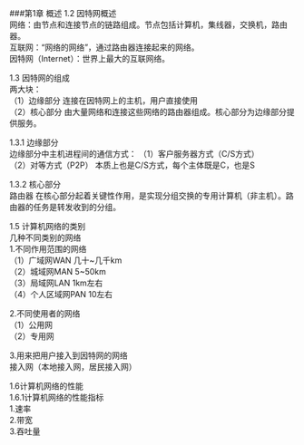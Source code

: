 ###第1章 概述
1.2 因特网概述<br/>
网络：由节点和连接节点的链路组成。节点包括计算机，集线器，交换机，路由器。<br/>
互联网：“网络的网络”，通过路由器连接起来的网络。<br/>
因特网（Internet）：世界上最大的互联网络。<br/>

1.3 因特网的组成<br/>
两大块：<br/>
（1）边缘部分 连接在因特网上的主机，用户直接使用<br/>
（2）核心部分 由大量网络和连接这些网络的路由器组成。核心部分为边缘部分提供服务。<br/>

1.3.1 边缘部分<br/>
边缘部分中主机进程间的通信方式：
（1）客户服务器方式（C/S方式）<br/>
（2）对等方式（P2P） 本质上也是C/S方式，每个主体既是C，也是S<br/>

1.3.2 核心部分<br/>
路由器 在核心部分起着关键性作用，是实现分组交换的专用计算机（非主机）。路由器的任务是转发收到的分组。

1.5 计算机网络的类别<br/>
几种不同类别的网络<br/>
1.不同作用范围的网络<br/>
（1）广域网WAN 几十~几千km<br/>
（2）城域网MAN 5~50km<br/> 
（3）局域网LAN 1km左右<br/>
（4）个人区域网PAN 10左右<br/>

2.不同使用者的网络<br/>
（1）公用网<br/>
（2）专用网<br/>

3.用来把用户接入到因特网的网络<br/>
接入网（本地接入网，居民接入网）<br/>

1.6计算机网络的性能<br/>
1.6.1计算机网络的性能指标<br/>
1.速率<br/>
2.带宽<br/>
3.吞吐量<br/>









